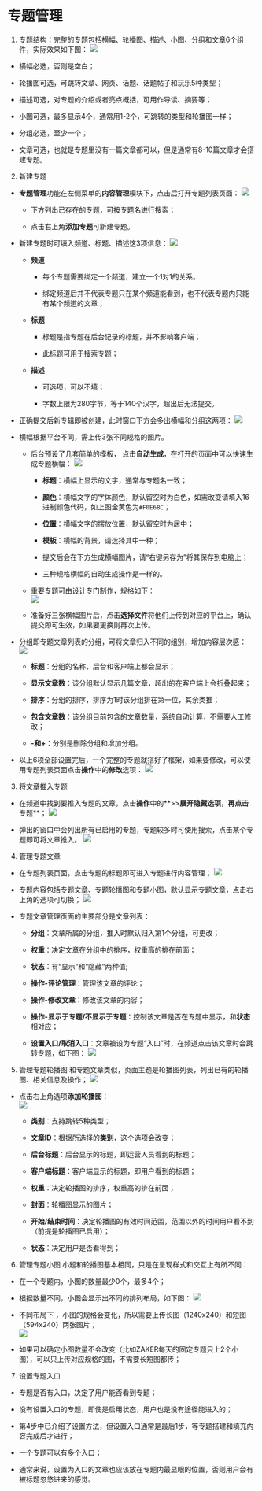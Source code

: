 # 专题管理

1. 专题结构：完整的专题包括横幅、轮播图、描述、小图、分组和文章6个组件，实际效果如下图：
![](13-1.png)

 - 横幅必选，否则是空白；
 
 - 轮播图可选，可跳转文章、网页、话题、话题帖子和玩乐5种类型；
 
 - 描述可选，对专题的介绍或者亮点概括，可用作导读、摘要等；
 
 - 小图可选，最多显示4个，通常用1-2个，可跳转的类型和轮播图一样；
 
 - 分组必选，至少一个；
 
 - 文章可选，也就是专题里没有一篇文章都可以，但是通常有8-10篇文章才会搭建专题。

2. 新建专题
 - **专题管理**功能在左侧菜单的**内容管理**模块下，点击后打开专题列表页面：
![](13-2.png)

    - 下方列出已存在的专题，可按专题名进行搜索；
 
    - 点击右上角**添加专题**可新建专题。

 - 新建专题时可填入频道、标题、描述这3项信息：
![](13-3.png)

     - **频道**
         - 每个专题需要绑定一个频道，建立一个1对1的关系。
         
         - 绑定频道后并不代表专题只在某个频道能看到，也不代表专题内只能有某个频道的文章；

     - **标题**
         -  标题是指专题在后台记录的标题，并不影响客户端；
        
         -  此标题可用于搜索专题；

     - **描述**
         - 可选项，可以不填；
         
         - 字数上限为280字节，等于140个汉字，超出后无法提交。

 - 正确提交后新专辑即被创建，此时窗口下方会多出横幅和分组这两项：
![](13-4.png)

 - 横幅根据平台不同，需上传3张不同规格的图片。
    - 后台预设了几套简单的模板， 点击**自动生成**，在打开的页面中可以快速生成专题横幅：
![](13-5.png)

        - **标题**：横幅上显示的文字，通常与专题名一致；
         
        - **颜色**：横幅文字的字体颜色，默认留空时为白色，如需改变请填入16进制颜色代码，如上图金黄色为```#F0E68C```；
         
        - **位置**：横幅文字的摆放位置，默认留空时为居中；
         
        - **模板**：横幅的背景，请选择其中一种；
         
        - 提交后会在下方生成横幅图片，请“右键另存为”将其保存到电脑上；
         
        - 三种规格横幅的自动生成操作是一样的。

    - 重要专题可由设计专门制作，规格如下：<br>
![](13-6.png)

    - 准备好三张横幅图片后，点击**选择文件**将他们上传到对应的平台上，确认提交即可生效，如果要更换则再次上传。

 - 分组即专题文章列表的分组，可将文章归入不同的组别，增加内容层次感：
![](13-7.png)

    - **标题**：分组的名称，后台和客户端上都会显示；
     
    - **显示文章数**：该分组默认显示几篇文章，超出的在客户端上会折叠起来；
     
    - **排序**：分组的排序，排序为1时该分组排在第一位，其余类推；
     
    - **包含文章数**：该分组目前包含的文章数量，系统自动计算，不需要人工修改；
    
    - **-和+**：分别是删除分组和增加分组。

 - 以上6项全部设置完后，一个完整的专题就搭好了框架，如果要修改，可以使用专题列表页面点击**操作**中的**修改**选项：
![](13-8.png)

3. 将文章推入专题

 - 在频道中找到要推入专题的文章，点击**操作**中的**>>**展开隐藏选项，再点击**专题**；
![](13-9.png)

 - 弹出的窗口中会列出所有已启用的专题，专题较多时可使用搜索，点击某个专题即可将文章推入。
![](13-10.png)

4. 管理专题文章
 - 在专题列表页面，点击专题的标题即可进入专题进行内容管理；
![](13-11.png)

 - 专题内容包括专题文章、专题轮播图和专题小图，默认显示专题文章，点击右上角的选项可切换；
![](13-12.png)

 - 专题文章管理页面的主要部分是文章列表：
     -  **分组**：文章所属的分组，推入时默认归入第1个分组，可更改；
     
     -  **权重**：决定文章在分组中的排序，权重高的排在前面；
     
     -  **状态**：有“显示”和“隐藏”两种值;
     
     -  **操作-评论管理**：管理该文章的评论；
     
     -  **操作-修改文章**：修改该文章的内容；
     
     -  **操作-显示于专题/不显示于专题**：控制该文章是否在专题中显示，和**状态**相对应；
     -  **设置入口/取消入口**：文章被设为专题“入口”时，在频道点击该文章时会跳转专题，如下图：
![](13-13.png)

5. 管理专题轮播图
和专题文章类似，页面主题是轮播图列表，列出已有的轮播图、相关信息及操作；
![](13-14.png)

 - 点击右上角选项**添加轮播图**：<br>
![](13-15.png)

     - **类别**：支持跳转5种类型；
     
     - **文章ID**：根据所选择的**类别**，这个选项会改变；
     
     - **后台标题**：后台显示的标题，即运营人员看到的标题；
     
     - **客户端标题**：客户端显示的标题，即用户看到的标题；
     
     - **权重**：决定轮播图的排序，权重高的排在前面；
     
     - **封面**：轮播图显示的图片；
     
     - **开始/结束时间**：决定轮播图的有效时间范围，范围以外的时间用户看不到（前提是轮播图已启用）；
     
     - **状态**：决定用户是否看得到；

6. 管理专题小图
小题和轮播图基本相同，只是在呈现样式和交互上有所不同：
 - 在一个专题内，小图的数量最少0个，最多4个；
 
 - 根据数量不同，小图会显示出不同的排列布局，如下图：
![](13-16.png)

 - 不同布局下 ，小图的规格会变化，所以需要上传长图（1240x240）和短图（594x240）两张图片；<br>
![](13-17.png)

 - 如果可以确定小图数量不会改变（比如ZAKER每天的固定专题只上2个小图），可以只上传对应规格的图，不需要长短图都传；

7. 设置专题入口
 - 专题是否有入口，决定了用户能否看到专题；
 
 - 没有设置入口的专题，即使是启用状态，用户也是没有途径能进入的；
 
 - 第4步中已介绍了设置方法，但设置入口通常是最后1步，等专题搭建和填充内容完成后才进行；
 
 - 一个专题可以有多个入口；
 
 - 通常来说，设置为入口的文章也应该放在专题内最显眼的位置，否则用户会有被标题忽悠进来的感觉。

